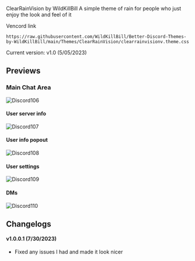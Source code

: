 ClearRainVision by WildKillBill
A simple theme of rain for people who just enjoy the look and feel of it
<hv>

Vencord link
```
https://raw.githubusercontent.com/WildKillBill/Better-Discord-Themes-by-WildKillBill/main/Themes/ClearRainVision/clearrainvisionv.theme.css
```

Current version: v1.0 (5/05/2023)
  
## Previews

### Main Chat Area

![Discord106](https://github.com/WildKillBill/Better-Discord-Themes-by-WildKillBill/assets/128874958/22357a80-3a4c-4349-9890-6ea0f4e29fac)

#### User server info

![Discord107](https://github.com/WildKillBill/Better-Discord-Themes-by-WildKillBill/assets/128874958/0005aab5-e071-4bf2-a177-9122fb7b7829)

#### User info popout
  
![Discord108](https://github.com/WildKillBill/Better-Discord-Themes-by-WildKillBill/assets/128874958/aa811869-068a-4c21-a667-5a83ed443339)

#### User settings
  
![Discord109](https://github.com/WildKillBill/Better-Discord-Themes-by-WildKillBill/assets/128874958/28667787-aa16-47b9-bc4b-6965cd0ea126)

#### DMs
  
![Discord110](https://github.com/WildKillBill/Better-Discord-Themes-by-WildKillBill/assets/128874958/09aa8142-cec5-4fee-a775-6e8bc80ca6ab)

<hv>

## Changelogs
  
#### v1.0.0.1  (7/30/2023)
* Fixed any issues I had and made it look nicer
